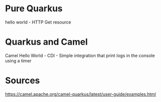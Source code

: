 # Pure Quarkus

hello world - HTTP Get resource

# Quarkus and Camel

Camel Hello World - CDI - Simple integration that print logs in the console using a timer

# Sources

https://camel.apache.org/camel-quarkus/latest/user-guide/examples.html